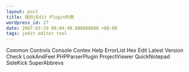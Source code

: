 ```yaml
---
layout: post
title: 我的jEdit Plugin列表
wordpress_id: 27
date: 2007-03-29 08:04:40.000000000 +08:00
tags: jedit editor tool
---
```

Common Controls
Console
Contex Help
ErrorList
Hex Edit
Latest Version Check
LookAndFeel
PHPParserPlugin
ProjectViewer
QuickNotepad
SideKick
SuperAbbrevs
